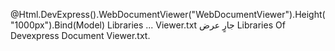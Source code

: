 
<link href="~/node_modules/jquery-ui-dist/jquery-ui.min.css" rel="stylesheet" />
<link href="~/node_modules/devextreme/dist/css/dx.common.css" rel="stylesheet" />
<link href="~/node_modules/devextreme/dist/css/dx.light.css" rel="stylesheet" />
<link href="~/node_modules/@@devexpress/analytics-core/dist/css/dx-analytics.common.css" rel="stylesheet" />
<link href="~/node_modules/@@devexpress/analytics-core/dist/css/dx-analytics.light.css" rel="stylesheet" />
<link href="~/node_modules/devexpress-reporting/dist/css/dx-webdocumentviewer.css" rel="stylesheet" />

<!-- 3rd-party dependencies -->
<script src="~/node_modules/jquery/dist/jquery.js"></script>
<script src="~/node_modules/jquery-ui-dist/jquery-ui.js"></script>
<script src="~/node_modules/knockout/build/output/knockout-latest.js"></script>
<script src="~/node_modules/cldrjs/dist/cldr.js"></script>
<script src="~/node_modules/cldrjs/dist/cldr/event.js"></script>
<script src="~/node_modules/cldrjs/dist/cldr/supplemental.js"></script>
<script src="~/node_modules/cldrjs/dist/cldr/unresolved.js"></script>
<script src="~/node_modules/globalize/dist/globalize.js"></script>
<script src="~/node_modules/globalize/dist/globalize/message.js"></script>
<script src="~/node_modules/globalize/dist/globalize/number.js"></script>
<script src="~/node_modules/globalize/dist/globalize/currency.js"></script>
<script src="~/node_modules/globalize/dist/globalize/date.js"></script>

<script src="~/node_modules/devextreme/dist/js/dx.all.js"></script>
<script src="~/node_modules/@@devexpress/analytics-core/dist/js/dx-analytics-core.min.js"></script>
<script src="~/node_modules/devexpress-reporting/dist/js/dx-webdocumentviewer.min.js"></script>
@Html.DevExpress().WebDocumentViewer("WebDocumentViewer").Height("1000px").Bind(Model)
Libraries ... Viewer.txt
جارٍ عرض Libraries Of Devexpress Document Viewer.txt.
